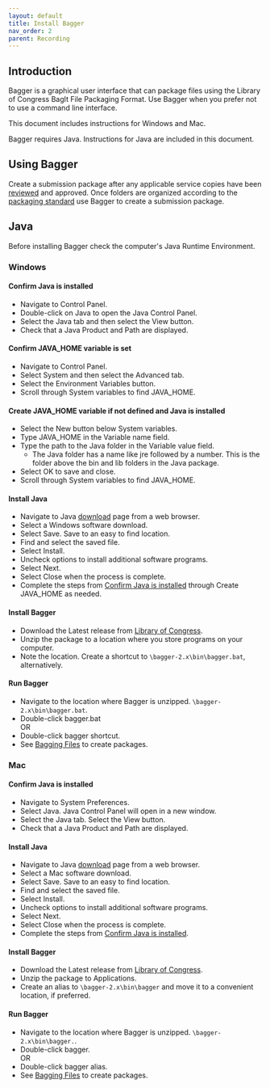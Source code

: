 ```yaml
---
layout: default
title: Install Bagger
nav_order: 2
parent: Recording
---
```


## Introduction
Bagger is a graphical user interface that can package files using the Library of Congress BagIt File Packaging Format. Use Bagger when you prefer not to use a command line interface.

This document includes instructions for Windows and Mac.  

Bagger requires Java. Instructions for Java are included in this document.
## Using Bagger
Create a submission package after any applicable service copies have been [reviewed](reviewing.html) and approved. Once folders are organized according to the [packaging standard](file-and-packaging-specifications.html) use Bagger to create a submission package.  

## Java
Before installing Bagger check the computer's Java Runtime Environment.
### Windows
#### Confirm Java is installed
* Navigate to Control Panel.
* Double-click on Java to open the Java Control Panel.
* Select the Java tab and then select the View button.  
* Check that a Java Product and Path are displayed.  

#### Confirm JAVA_HOME variable is set
* Navigate to Control Panel.
* Select System and then select the Advanced tab. 
* Select the Environment Variables button.  
* Scroll through System variables to find JAVA_HOME.

#### Create JAVA_HOME variable if not defined and Java is installed
* Select the New button below System variables.
* Type JAVA_HOME in the Variable name field.
* Type the path to the Java folder in the Variable value field.
    * The Java folder has a name like jre followed by a number. This is the folder above the bin and lib folders in the Java package.
* Select OK to save and close.
* Scroll through System variables to find JAVA_HOME.

#### Install Java
* Navigate to Java [download](https://java.com/en/download/manual.jsp) page from a web browser.
* Select a Windows software download.  
* Select Save. Save to an easy to find location.
* Find and select the saved file.
* Select Install.
* Uncheck options to install additional software programs.
* Select Next.
* Select Close when the process is complete.
* Complete the steps from [Confirm Java is installed](install-bagger.html#confirm-java-is-installed) through Create JAVA_HOME as needed.  

#### Install Bagger
* Download the Latest release from [Library of Congress](https://github.com/LibraryOfCongress/bagger/releases/latest).
* Unzip the package to a location where you store programs on your computer.  
* Note the location. Create a shortcut to `\bagger-2.x\bin\bagger.bat`, alternatively.

#### Run Bagger
* Navigate to the location where Bagger is unzipped. `\bagger-2.x\bin\bagger.bat`.  
* Double-click bagger.bat  
OR 
* Double-click bagger shortcut.
* See [Bagging Files](bagging-files.html) to create packages.

### Mac
#### Confirm Java is installed
* Navigate to System Preferences.
* Select Java. Java Control Panel will open in a new window.  
* Select the Java tab. Select the View button.  
* Check that a Java Product and Path are displayed.  

#### Install Java
* Navigate to Java [download](https://java.com/en/download/manual.jsp) page from a web browser.  
* Select a Mac software download.  
* Select Save. Save to an easy to find location.
* Find and select the saved file.
* Select Install.
* Uncheck options to install additional software programs.
* Select Next.
* Select Close when the process is complete.
* Complete the steps from [Confirm Java is installed](install-bagger.html#confirm-java-is-installed).

#### Install Bagger
* Download the Latest release from [Library of Congress](https://github.com/LibraryOfCongress/bagger/releases/latest).
* Unzip the package to Applications.  
* Create an alias to `\bagger-2.x\bin\bagger` and move it to a convenient location, if preferred.

#### Run Bagger
* Navigate to the location where Bagger is unzipped. `\bagger-2.x\bin\bagger.`.  
* Double-click bagger.  
OR 
* Double-click bagger alias.
* See [Bagging Files](bagging-files.html) to create packages.